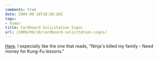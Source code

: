 ```yaml
---
comments: true
date: 2009-09-18T18:36:20Z
tags:
- humor
title: Cardboard Solicitation Signs
url: /2009/09/18/cardboard-solicitation-signs/
---
```


[Here](http://freakonomics.blogs.nytimes.com/2009/09/18/freak-shots-how-effective-is-your-cardboard-sign/). I especially like the one that reads, "Ninja's killed my family - Need money for Kung-Fu lessons."
